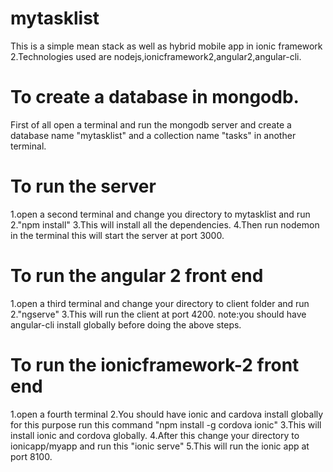 # mytasklist

This is a simple mean stack as well as hybrid mobile app in ionic framework 2.Technologies used are nodejs,ionicframework2,angular2,angular-cli.

# To create a database in mongodb.

First of all open a terminal and run the mongodb server and create a database name "mytasklist" and a collection name "tasks" in another terminal. 

# To run the server

1.open a second terminal and change you directory to mytasklist and run
2."npm install"
3.This will install all the dependencies.
4.Then run nodemon in the terminal this will start the server at port 3000.

# To run the angular 2 front end

1.open a third terminal and change your directory to client folder and run
2."ngserve"
3.This will run the client at port 4200.
note:you should have angular-cli install globally before doing the above steps.

# To run the ionicframework-2 front end

1.open a fourth terminal
2.You should have ionic and cardova install globally for this purpose run this command "npm install -g cordova ionic"
3.This will install ionic and cordova globally.
4.After this change your directory to ionicapp/myapp and run this "ionic serve"
5.This will run the ionic app at port 8100.
